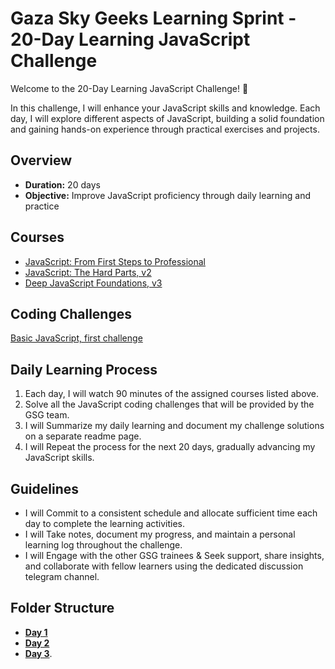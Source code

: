
# Gaza Sky Geeks Learning Sprint - 20-Day Learning JavaScript Challenge

Welcome to the 20-Day Learning JavaScript Challenge! 🚀

In this challenge, I will enhance your JavaScript skills and knowledge. Each day, I will explore different aspects of JavaScript, building a solid foundation and gaining hands-on experience through practical exercises and projects.

## Overview
- **Duration:** 20 days
- **Objective:** Improve JavaScript proficiency through daily learning and practice


## Courses
 - [JavaScript: From First Steps to Professional](https://frontendmasters.com/courses/javascript-first-steps/)
 - [JavaScript: The Hard Parts, v2](https://frontendmasters.com/courses/javascript-hard-parts-v2/)
 - [Deep JavaScript Foundations, v3](https://frontendmasters.com/courses/deep-javascript-v3/)

## Coding Challenges
[Basic JavaScript, first challenge](https://www.freecodecamp.org/learn/javascript-algorithms-and-data-structures/basic-javascript/comment-your-javascript-code)



## Daily Learning Process
1. Each day, I will watch 90 minutes of the assigned courses listed above.
2. Solve all the JavaScript coding challenges that will be provided by the GSG team.
3. I will Summarize my daily learning and document my challenge solutions on a separate readme page.
4. I will  Repeat the process for the next 20 days, gradually advancing my JavaScript skills.

## Guidelines
- I will Commit to a consistent schedule and allocate sufficient time each day to complete the learning activities.
- I will Take notes, document my progress, and maintain a personal learning log throughout the challenge.
- I will Engage with the other GSG trainees & Seek support, share insights, and collaborate with fellow learners using the dedicated discussion telegram channel.

## Folder Structure
- [**Day 1**](https://github.com/Batoul-Shaheen/Mastering-JavaScript-in-20-days/blob/a30d58cfb85aa29007b0eb1917930a6871ee8db3/Day%201.md)
- [**Day 2**](https://github.com/Batoul-Shaheen/Mastering-JavaScript-in-20-days/blob/d4d6dadcfa8c975c4c196d9eaf69a8de34dcfc0f/Day%202.md)
- [**Day 3**](https://github.com/Batoul-Shaheen/Mastering-JavaScript-in-20-days/blob/main/Day%203.md).
